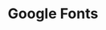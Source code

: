 ---
git: https://github.com/google/fonts
logohandle: google_fonts
sort: googlefonts
title: Google Fonts
website: https://fonts.google.com/
wikipedia: https://en.wikipedia.org/wiki/Google_Fonts
---